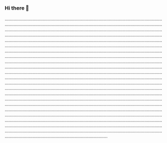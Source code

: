 ### Hi there 👋

.........................................................................................................................................................................................................................................................................................................................................................................................................................................................................................................................................................................................................................................................................................................................................................................................................................................................................................................................................................................................................................................................................................................................................................................................................................................................................................................................................................................................................................................................................................................................................................................................................................................................................................................................................................................................................................................................................................................................................................................................................................................................................................................................................................................................................................................................................................................................................................................................................................................................................................................................................................................................................................................................................................................................................................................................................................................................................................................................